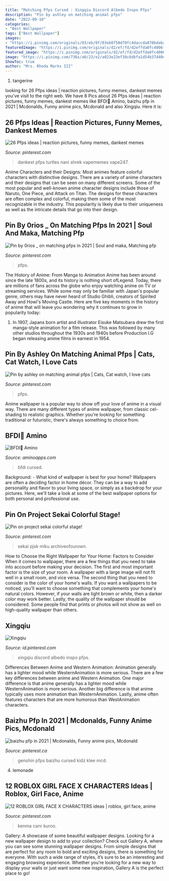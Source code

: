 ```yaml
---
title: "Matching Pfps Cursed : Xingqiu Discord Albedo Inspo Pfps"
description: "Pin by ashley on matching animal pfps"
date: "2022-09-10"
categories:
- "Best Wallpaper"
tags: ["Best Wallpaper"]
images:
- "https://i.pinimg.com/originals/03/eb/0f/03eb0f50d70fc4daccda870bdaba9f89.jpg"
featuredImage: "https://i.pinimg.com/originals/d2/ef/fd/d2effda0fc4006f634ed58b0b97a325e.jpg"
featured_image: "https://i.pinimg.com/originals/d2/ef/fd/d2effda0fc4006f634ed58b0b97a325e.jpg"
image: "https://i.pinimg.com/736x/a0/23/e2/a023e23ef38c6dbfa1d54b37d40d54dc.jpg"
ShowToc: true
author: "Mrs. Rhoda Marks III"
---
```



1. tangerine 

	

		
looking for 26 Pfps ideas | reaction pictures, funny memes, dankest memes you've visit to the right web. We have 8 Pics about 26 Pfps ideas | reaction pictures, funny memes, dankest memes like BFDI💖 Amino, baizhu pfp in 2021 | Mcdonalds, Funny anime pics, Mcdonald and also Xingqiu. Here it is:
		
    
## 26 Pfps Ideas | Reaction Pictures, Funny Memes, Dankest Memes

<img loading=lazy src="https://i.pinimg.com/474x/45/85/1c/45851c69c1c1968357b9779ae81cd8bf.jpg" onerror="this.onerror=null;this.src='https://tse3.mm.bing.net/th?id=OIP.zJl-xvqR4LYTEMD7qOzjFAAAAA&amp;pid=15.1';" alt="26 Pfps ideas | reaction pictures, funny memes, dankest memes">

_Source: pinterest.com_

>dankest pfps turtles nani shrek vapememes vape247. 

	

Anime Characters and their Designs: Most animes feature colorful characters with distinctive designs.
There are a variety of anime characters and their designs that can be seen on many different screens. Some of the most popular and well-known anime character designs include those of Naruto, One Piece, and Attack on Titan. The designs for these characters are often complex and colorful, making them some of the most recognizable in the industry. This popularity is likely due to their uniqueness as well as the intricate details that go into their design.

    
## Pin By 0rios _ On Matching Pfps In 2021 | Soul And Maka, Matching Pfp

<img loading=lazy src="https://i.pinimg.com/736x/a0/23/e2/a023e23ef38c6dbfa1d54b37d40d54dc.jpg" onerror="this.onerror=null;this.src='https://tse2.mm.bing.net/th?id=OIP.OK6wLZQv7WbRzMSQl0TGGAHaHa&amp;pid=15.1';" alt="Pin by 0rios _ on matching pfps in 2021 | Soul and maka, Matching pfp">

_Source: pinterest.com_

>pfps. 

	

The History of Anime: From Manga to Animation
Anime has been around since the late 1800s, and its history is nothing short ofLegend. Today, there are millions of fans across the globe who enjoy watching anime on TV or streaming services. While some may only be familiar with Japan's popular genre, others may have never heard of Studio Ghibli, creators of Spirited Away and Howl's Moving Castle. Here are five key moments in the history of anime that will leave you wondering why it continues to grow in popularity today:
1) In 1907, Japans born artist and illustrator Eisuke Matsubara drew the first manga-style animation for a film release. This was followed by many other studios throughout the 1930s and 1940s before Production I.G began releasing anime films in earnest in 1954.

    
## Pin By Ashley On Matching Animal Pfps | Cats, Cat Watch, I Love Cats

<img loading=lazy src="https://i.pinimg.com/originals/03/eb/0f/03eb0f50d70fc4daccda870bdaba9f89.jpg" onerror="this.onerror=null;this.src='https://tse3.mm.bing.net/th?id=OIP.ALFS_qqOIMbVgpXQfGxQzAAAAA&amp;pid=15.1';" alt="Pin by ashley on matching animal pfps | Cats, Cat watch, I love cats">

_Source: pinterest.com_

>pfps. 

	

Anime wallpaper is a popular way to show off your love of anime in a visual way. There are many different types of anime wallpaper, from classic cel-shading to realistic graphics. Whether you're looking for something traditional or futuristic, there's always something to choice from.

    
## BFDI💖 Amino

<img loading=lazy src="https://pm1.narvii.com/6952/9a37c64cf84421c2a8009a1813a6810196dbafccr1-1000-1414v2_hq.jpg" onerror="this.onerror=null;this.src='https://tse3.mm.bing.net/th?id=OIP.KSfzcZ8WLzHg0LMQ7yFIywHaKe&amp;pid=15.1';" alt="BFDI💖 Amino">

_Source: aminoapps.com_

>bfdi cursed. 

	

Background: - What kind of wallpaper is best for your home?
Wallpapers are often a deciding factor in home décor. They can be a way to add personality and flavor to your living space, or simply as a backdrop for your pictures. Here, we'll take a look at some of the best wallpaper options for both personal and professional use.

    
## Pin On Project Sekai Colorful Stage!

<img loading=lazy src="https://i.pinimg.com/736x/13/ff/1d/13ff1d4e1e051bc7b49d2c8d36113403.jpg" onerror="this.onerror=null;this.src='https://tse1.mm.bing.net/th?id=OIP.dp89MB2m5clpiCmPp-OyxQHaMv&amp;pid=15.1';" alt="Pin on project sekai colorful stage!">

_Source: pinterest.com_

>sekai pjsk miku archiveofourown. 

	

How to Choose the Right Wallpaper for Your Home: Factors to Consider
When it comes to wallpaper, there are a few things that you need to take into account before making your decision. The first and most important factor is the size of your room. A wallpaper with a large image will not fit well in a small room, and vice versa. 
The second thing that you need to consider is the color of your home's walls. If you want a wallpapers to be noticed, you'll want to choose something that complements your home's natural colors. However, if your walls are light brown or white, then a darker color may work better. 
Lastly, the quality of the wallpaper should be considered. Some people find that prints or photos will not show as well on high-quality wallpaper than others.

    
## Xingqiu

<img loading=lazy src="https://i.pinimg.com/originals/d9/0d/3d/d90d3d283c4ff5e21d659bf1552e4986.jpg" onerror="this.onerror=null;this.src='https://tse1.mm.bing.net/th?id=OIP.OVhXkzSQKFfJJVmkk_0_pgHaHX&amp;pid=15.1';" alt="Xingqiu">

_Source: id.pinterest.com_

>xingqiu discord albedo inspo pfps. 

	

Differences Between Anime and Western Animation: Animation generally has a lighter mood while WesternAnimation is more serious.
There are a few key differences between anime and Western Animation. One major difference is that anime generally has a lighter mood while WesternAnimation is more serious. Another big difference is that anime typically uses more animation than WesternAnimation. Lastly, anime often features characters that are more humorous than WestAnimation characters.

    
## Baizhu Pfp In 2021 | Mcdonalds, Funny Anime Pics, Mcdonald

<img loading=lazy src="https://i.pinimg.com/originals/d2/ef/fd/d2effda0fc4006f634ed58b0b97a325e.jpg" onerror="this.onerror=null;this.src='https://tse1.mm.bing.net/th?id=OIP.7qKcgV4-SzCDItA6x8FzYAHaHS&amp;pid=15.1';" alt="baizhu pfp in 2021 | Mcdonalds, Funny anime pics, Mcdonald">

_Source: pinterest.ca_

>genshin pfps baizhu cursed kidz klee mcd. 

	

4. lemonade 

    
## 12 ROBLOX GIRL FACE X CHARACTERS Ideas | Roblox, Girl Face, Anime

<img loading=lazy src="https://i.pinimg.com/474x/cc/8d/b5/cc8db5efe23acade583a33e3dfd007e3.jpg" onerror="this.onerror=null;this.src='https://tse1.mm.bing.net/th?id=OIP.FBunm84M0WeemRoBVT0V5wAAAA&amp;pid=15.1';" alt="12 ROBLOX GIRL FACE X CHARACTERS ideas | roblox, girl face, anime">

_Source: pinterest.com_

>kenma canr kuroo. 

	

Gallery: A showcase of some beautiful wallpaper designs.
Looking for a new wallpaper design to add to your collection? Check out Gallery A, where you can see some stunning wallpaper designs. From simple designs that are perfect for any room to bold and exciting designs, there is something for everyone. With such a wide range of styles, it’s sure to be an interesting and engaging browsing experience. Whether you’re looking for a new way to display your walls or just want some new inspiration, Gallery A is the perfect place to go!





	
	
